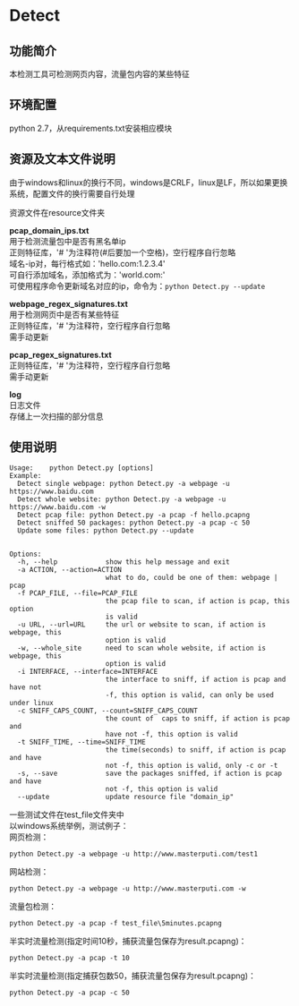 # Detect

## 功能简介  
本检测工具可检测网页内容，流量包内容的某些特征  

## 环境配置
python 2.7，从requirements.txt安装相应模块  


## 资源及文本文件说明

由于windows和linux的换行不同，windows是CRLF，linux是LF，所以如果更换系统，配置文件的换行需要自行处理  

资源文件在resource文件夹  

**pcap_domain_ips.txt**  
用于检测流量包中是否有黑名单ip  
正则特征库，'# '为注释符(#后要加一个空格)，空行程序自行忽略  
域名-ip对，每行格式如：'hello.com:1.2.3.4'  
可自行添加域名，添加格式为：'world.com:'  
可使用程序命令更新域名对应的ip，命令为：`python Detect.py --update`  

**webpage_regex_signatures.txt**  
用于检测网页中是否有某些特征  
正则特征库，'# '为注释符，空行程序自行忽略  
需手动更新  

**pcap_regex_signatures.txt**  
正则特征库，'# '为注释符，空行程序自行忽略  
需手动更新  

**log**  
日志文件  
存储上一次扫描的部分信息  


## 使用说明
```
Usage:    python Detect.py [options]
Example:
  Detect single webpage: python Detect.py -a webpage -u https://www.baidu.com
  Detect whole website: python Detect.py -a webpage -u https://www.baidu.com -w
  Detect pcap file: python Detect.py -a pcap -f hello.pcapng
  Detect sniffed 50 packages: python Detect.py -a pcap -c 50
  Update some files: python Detect.py --update


Options:
  -h, --help            show this help message and exit
  -a ACTION, --action=ACTION
                        what to do, could be one of them: webpage | pcap
  -f PCAP_FILE, --file=PCAP_FILE
                        the pcap file to scan, if action is pcap, this option
                        is valid
  -u URL, --url=URL     the url or website to scan, if action is webpage, this
                        option is valid
  -w, --whole_site      need to scan whole website, if action is webpage, this
                        option is valid
  -i INTERFACE, --interface=INTERFACE
                        the interface to sniff, if action is pcap and have not
                        -f, this option is valid, can only be used under linux
  -c SNIFF_CAPS_COUNT, --count=SNIFF_CAPS_COUNT
                        the count of  caps to sniff, if action is pcap and
                        have not -f, this option is valid
  -t SNIFF_TIME, --time=SNIFF_TIME
                        the time(seconds) to sniff, if action is pcap and have
                        not -f, this option is valid, only -c or -t
  -s, --save            save the packages sniffed, if action is pcap and have
                        not -f, this option is valid
  --update              update resource file "domain_ip"
```


一些测试文件在test_file文件夹中  
以windows系统举例，测试例子：  
网页检测：  
```
python Detect.py -a webpage -u http://www.masterputi.com/test1
```
网站检测：  
```
python Detect.py -a webpage -u http://www.masterputi.com -w
```
流量包检测：  
```
python Detect.py -a pcap -f test_file\5minutes.pcapng
```
半实时流量检测(指定时间10秒，捕获流量包保存为result.pcapng)：  
```
python Detect.py -a pcap -t 10
```
半实时流量检测(指定捕获包数50，捕获流量包保存为result.pcapng)：  
```
python Detect.py -a pcap -c 50
```